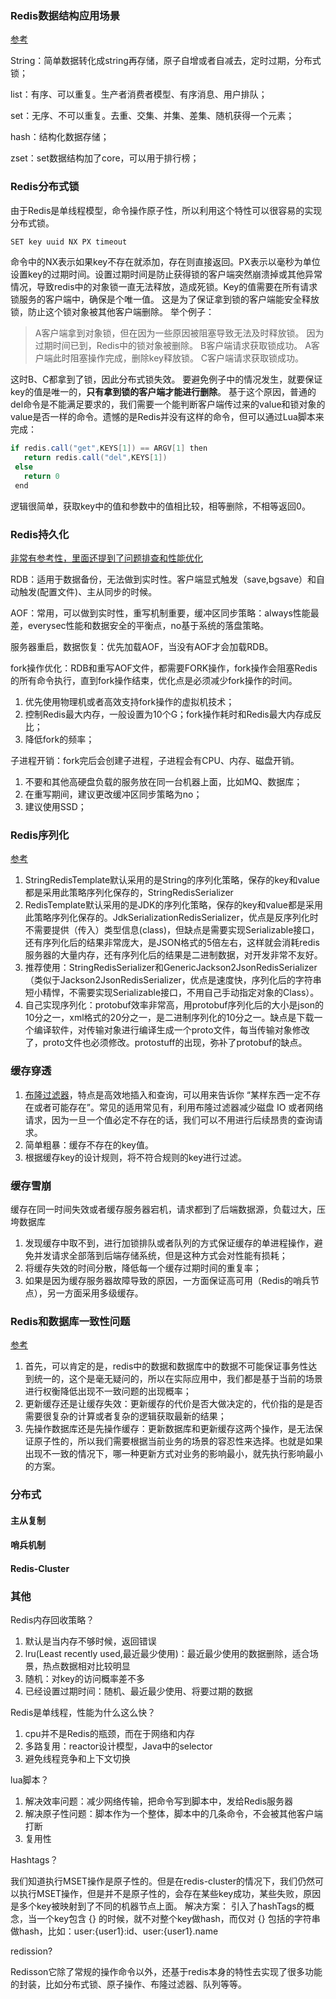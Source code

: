 ### Redis数据结构应用场景

[参考](https://mp.weixin.qq.com/s/iWGj-WuTg81TvJodMsA_3g)

String：简单数据转化成string再存储，原子自增或者自减去，定时过期，分布式锁；

list：有序、可以重复。生产者消费者模型、有序消息、用户排队；

set：无序、不可以重复。去重、交集、并集、差集、随机获得一个元素；

hash：结构化数据存储；

zset：set数据结构加了core，可以用于排行榜；

### Redis分布式锁

由于Redis是单线程模型，命令操作原子性，所以利用这个特性可以很容易的实现分布式锁。 

~~~JAVA
SET key uuid NX PX timeout
~~~

命令中的NX表示如果key不存在就添加，存在则直接返回。PX表示以毫秒为单位设置key的过期时间。设置过期时间是防止获得锁的客户端突然崩溃掉或其他异常情况，导致redis中的对象锁一直无法释放，造成死锁。Key的值需要在所有请求锁服务的客户端中，确保是个唯一值。 这是为了保证拿到锁的客户端能安全释放锁，防止这个锁对象被其他客户端删除。
举个例子：

> A客户端拿到对象锁，但在因为一些原因被阻塞导致无法及时释放锁。
> 因为过期时间已到，Redis中的锁对象被删除。
> B客户端请求获取锁成功。
> A客户端此时阻塞操作完成，删除key释放锁。
> C客户端请求获取锁成功。

这时B、C都拿到了锁，因此分布式锁失效。
要避免例子中的情况发生，就要保证key的值是唯一的，**只有拿到锁的客户端才能进行删除**。 基于这个原因，普通的del命令是不能满足要求的，我们需要一个能判断客户端传过来的value和锁对象的value是否一样的命令。遗憾的是Redis并没有这样的命令，但可以通过Lua脚本来完成：

~~~java
if redis.call("get",KEYS[1]) == ARGV[1] then 
   return redis.call("del",KEYS[1])
 else 
   return 0
 end
~~~

逻辑很简单，获取key中的值和参数中的值相比较，相等删除，不相等返回0。

### Redis持久化

[非常有参考性，里面还提到了问题排查和性能优化](https://mp.weixin.qq.com/s/e-WKqzzeElBJAY3nrDkyBg)

RDB：适用于数据备份，无法做到实时性。客户端显式触发（save,bgsave）和自动触发(配置文件)、主从同步的时候。

AOF：常用，可以做到实时性，重写机制重要，缓冲区同步策略：always性能最差，everysec性能和数据安全的平衡点，no基于系统的落盘策略。

服务器重启，数据恢复：优先加载AOF，当没有AOF才会加载RDB。

fork操作优化：RDB和重写AOF文件，都需要FORK操作，fork操作会阻塞Redis的所有命令执行，直到fork操作结束，优化点是必须减少fork操作的时间。

1. 优先使用物理机或者高效支持fork操作的虚拟机技术；
2. 控制Redis最大内存，一般设置为10个G；fork操作耗时和Redis最大内存成反比；
3. 降低fork的频率；

子进程开销：fork完后会创建子进程，子进程会有CPU、内存、磁盘开销。

1. 不要和其他高硬盘负载的服务放在同一台机器上面，比如MQ、数据库；
2. 在重写期间，建议更改缓冲区同步策略为no；
3. 建议使用SSD；

### Redis序列化

[参考](https://blog.csdn.net/f641385712/article/details/84679456)

1. StringRedisTemplate默认采用的是String的序列化策略，保存的key和value都是采用此策略序列化保存的，StringRedisSerializer
2. RedisTemplate默认采用的是JDK的序列化策略，保存的key和value都是采用此策略序列化保存的。JdkSerializationRedisSerializer，优点是反序列化时不需要提供（传入）类型信息(class)，但缺点是需要实现Serializable接口，还有序列化后的结果非常庞大，是JSON格式的5倍左右，这样就会消耗redis服务器的大量内存，还有序列化后的结果是二进制数据，对开发非常不友好。
3. 推荐使用：StringRedisSerializer和GenericJackson2JsonRedisSerializer（类似于Jackson2JsonRedisSerializer，优点是速度快，序列化后的字符串短小精悍，不需要实现Serializable接口，不用自己手动指定对象的Class）。
4. 自己实现序列化：protobuf效率非常高，用protobuf序列化后的大小是json的10分之一，xml格式的20分之一，是二进制序列化的10分之一。缺点是下载一个编译软件，对传输对象进行编译生成一个proto文件，每当传输对象修改了，proto文件也必须修改。protostuff的出现，弥补了protobuf的缺点。

### 缓存穿透

1. [布隆过滤器](https://www.jianshu.com/p/2104d11ee0a2)，特点是高效地插入和查询，可以用来告诉你 “某样东西一定不存在或者可能存在”。常见的适用常见有，利用布隆过滤器减少磁盘 IO 或者网络请求，因为一旦一个值必定不存在的话，我们可以不用进行后续昂贵的查询请求。
2. 简单粗暴：缓存不存在的key值。
3. 根据缓存key的设计规则，将不符合规则的key进行过滤。

### 缓存雪崩

缓存在同一时间失效或者缓存服务器宕机，请求都到了后端数据源，负载过大，压垮数据库

1. 发现缓存中取不到，进行加锁排队或者队列的方式保证缓存的单进程操作，避免并发请求全部落到后端存储系统，但是这种方式会对性能有损耗；
2. 将缓存失效的时间分散，降低每一个缓存过期时间的重复率；
3. 如果是因为缓存服务器故障导致的原因，一方面保证高可用（Redis的哨兵节点），另一方面采用多级缓存。

### Redis和数据库一致性问题

[参考](https://blog.csdn.net/qq_37779352/article/details/82977921)

1. 首先，可以肯定的是，redis中的数据和数据库中的数据不可能保证事务性达到统一的，这个是毫无疑问的，所以在实际应用中，我们都是基于当前的场景进行权衡降低出现不一致问题的出现概率；
2. 更新缓存还是让缓存失效：更新缓存的代价是否大做决定的，代价指的是是否需要很复杂的计算或者复杂的逻辑获取最新的结果；
3. 先操作数据库还是先操作缓存：更新数据库和更新缓存这两个操作，是无法保证原子性的，所以我们需要根据当前业务的场景的容忍性来选择。也就是如果出现不一致的情况下，哪一种更新方式对业务的影响最小，就先执行影响最小的方案。

### 分布式

#### 主从复制

#### 哨兵机制

#### Redis-Cluster

### 其他

Redis内存回收策略？

1. 默认是当内存不够时候，返回错误
2. lru(Least recently used,最近最少使用)：最近最少使用的数据删除，适合场景，热点数据相对比较明显
3. 随机：对key的访问概率差不多
4. 已经设置过期时间：随机、最近最少使用、将要过期的数据

Redis是单线程，性能为什么这么快？

1. cpu并不是Redis的瓶颈，而在于网络和内存
2. 多路复用：reactor设计模型，Java中的selector
3. 避免线程竞争和上下文切换

lua脚本？

1. 解决效率问题：减少网络传输，把命令写到脚本中，发给Redis服务器
2. 解决原子性问题：脚本作为一个整体，脚本中的几条命令，不会被其他客户端打断
3. 复用性

Hashtags？

我们知道执行MSET操作是原子性的。但是在redis-cluster的情况下，我们仍然可以执行MSET操作，但是并不是原子性的，会存在某些key成功，某些失败，原因是多个key被映射到了不同的机器节点上面。
   解决方案：
引入了hashTags的概念，当一个key包含 {} 的时候，就不对整个key做hash，而仅对 {} 包括的字符串做hash，比如：user:{user1}:id、user:{user1}.name

redission?

Redisson它除了常规的操作命令以外，还基于redis本身的特性去实现了很多功能的封装，比如分布式锁、原子操作、布隆过滤器、队列等等。